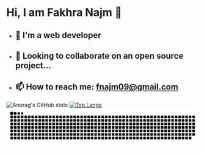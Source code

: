 
# Hi, I am Fakhra Najm 👋
- ## 🔭 I'm a web developer
- ## 👯 Looking to collaborate on an open source project...
- ## 📫 How to reach me: fnajm09@gmail.com

![Anurag's GitHub stats](https://github-readme-stats.vercel.app/api?username=najm09&count_private=true&show_icons=true&theme=radical)
[![Top Langs](https://github-readme-stats.vercel.app/api/top-langs/?username=najm09&layout=compact&theme=radical)](https://github.com/anuraghazra/github-readme-stats)
![](https://github.com/Platane/snk/raw/output/github-contribution-grid-snake.svg)
